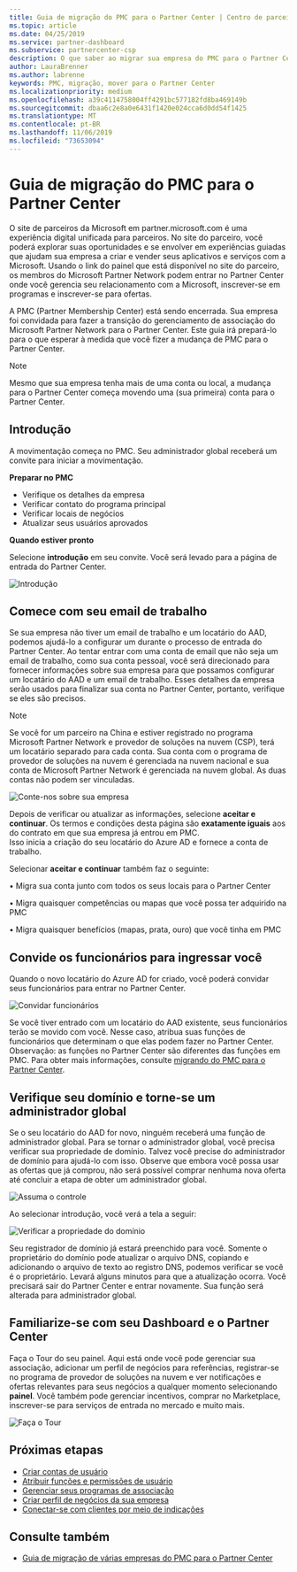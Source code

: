 ```yaml
---
title: Guia de migração do PMC para o Partner Center | Centro de parceiros
ms.topic: article
ms.date: 04/25/2019
ms.service: partner-dashboard
ms.subservice: partnercenter-csp
description: O que saber ao migrar sua empresa do PMC para o Partner Center
author: LauraBrenner
ms.author: labrenne
keywords: PMC, migração, mover para o Partner Center
ms.localizationpriority: medium
ms.openlocfilehash: a39c4114758004ff4291bc577182fd8ba469149b
ms.sourcegitcommit: dbaa6c2e8a0e6431f1420e024cca6d0dd54f1425
ms.translationtype: MT
ms.contentlocale: pt-BR
ms.lasthandoff: 11/06/2019
ms.locfileid: "73653094"
---
```

# <a name="guide-to-migrating-from-pmc-to-partner-center"></a>Guia de migração do PMC para o Partner Center

O site de parceiros da Microsoft em partner.microsoft.com é uma experiência digital unificada para parceiros. No site do parceiro, você poderá explorar suas oportunidades e se envolver em experiências guiadas que ajudam sua empresa a criar e vender seus aplicativos e serviços com a Microsoft. Usando o link do painel que está disponível no site do parceiro, os membros do Microsoft Partner Network podem entrar no Partner Center onde você gerencia seu relacionamento com a Microsoft, inscrever-se em programas e inscrever-se para ofertas. 

A PMC (Partner Membership Center) está sendo encerrada. Sua empresa foi convidada para fazer a transição do gerenciamento de associação do Microsoft Partner Network para o Partner Center. Este guia irá prepará-lo para o que esperar à medida que você fizer a mudança de PMC para o Partner Center.

>[!Note]
>Mesmo que sua empresa tenha mais de uma conta ou local, a mudança para o Partner Center começa movendo uma (sua primeira) conta para o Partner Center.

## <a name="get-started"></a>Introdução

A movimentação começa no PMC. Seu administrador global receberá um convite para iniciar a movimentação. 

**Preparar no PMC**
- Verifique os detalhes da empresa 
- Verificar contato do programa principal 
- Verificar locais de negócios
- Atualizar seus usuários aprovados

**Quando estiver pronto**

Selecione **introdução** em seu convite. Você será levado para a página de entrada do Partner Center.

![Introdução](images/migration/getstarted.jpg)

## <a name="start-with-your-work-email"></a>Comece com seu email de trabalho

Se sua empresa não tiver um email de trabalho e um locatário do AAD, podemos ajudá-lo a configurar um durante o processo de entrada do Partner Center. Ao tentar entrar com uma conta de email que não seja um email de trabalho, como sua conta pessoal, você será direcionado para fornecer informações sobre sua empresa para que possamos configurar um locatário do AAD e um email de trabalho.
Esses detalhes da empresa serão usados para finalizar sua conta no Partner Center, portanto, verifique se eles são precisos.

>[!Note]
>Se você for um parceiro na China e estiver registrado no programa Microsoft Partner Network e provedor de soluções na nuvem (CSP), terá um locatário separado para cada conta. Sua conta com o programa de provedor de soluções na nuvem é gerenciada na nuvem nacional e sua conta de Microsoft Partner Network é gerenciada na nuvem global. As duas contas não podem ser vinculadas.

![Conte-nos sobre sua empresa](images/migration/newtellusabout.png)

Depois de verificar ou atualizar as informações, selecione **aceitar e continuar**.
Os termos e condições desta página são **exatamente iguais** aos do contrato em que sua empresa já entrou em PMC.  
Isso inicia a criação do seu locatário do Azure AD e fornece a conta de trabalho.

Selecionar **aceitar e continuar** também faz o seguinte:

• Migra sua conta junto com todos os seus locais para o Partner Center

• Migra quaisquer competências ou mapas que você possa ter adquirido na PMC

• Migra quaisquer benefícios (mapas, prata, ouro) que você tinha em PMC

## <a name="invite-employees-to-join-you"></a>Convide os funcionários para ingressar você

Quando o novo locatário do Azure AD for criado, você poderá convidar seus funcionários para entrar no Partner Center.

![Convidar funcionários](images/migration/invite.png)


Se você tiver entrado com um locatário do AAD existente, seus funcionários terão se movido com você. Nesse caso, atribua suas funções de funcionários que determinam o que elas podem fazer no Partner Center. Observação: as funções no Partner Center são diferentes das funções em PMC. Para obter mais informações, consulte [migrando do PMC para o Partner Center](move-pmc-pc-map.md).

## <a name="verify-your-domain-and-become-a-global-admin"></a>Verifique seu domínio e torne-se um administrador global  

Se o seu locatário do AAD for novo, ninguém receberá uma função de administrador global. Para se tornar o administrador global, você precisa verificar sua propriedade de domínio. Talvez você precise do administrador de domínio para ajudá-lo com isso. Observe que embora você possa usar as ofertas que já comprou, não será possível comprar nenhuma nova oferta até concluir a etapa de obter um administrador global. 

![Assuma o controle](images/migration/takecontrol.png)

Ao selecionar introdução, você verá a tela a seguir:

![Verificar a propriedade do domínio](images/migration/verifytxt.png)

Seu registrador de domínio já estará preenchido para você. Somente o proprietário do domínio pode atualizar o arquivo DNS, copiando e adicionando o arquivo de texto ao registro DNS, podemos verificar se você é o proprietário. Levará alguns minutos para que a atualização ocorra. Você precisará sair do Partner Center e entrar novamente. Sua função será alterada para administrador global. 


## <a name="get-acquainted-with-your-dashboard-and-partner-center"></a>Familiarize-se com seu Dashboard e o Partner Center

Faça o Tour do seu painel. Aqui está onde você pode gerenciar sua associação, adicionar um perfil de negócios para referências, registrar-se no programa de provedor de soluções na nuvem e ver notificações e ofertas relevantes para seus negócios a qualquer momento selecionando **painel**. Você também pode gerenciar incentivos, comprar no Marketplace, inscrever-se para serviços de entrada no mercado e muito mais.  

![Faça o Tour](images/migration/fre.png)

## <a name="next-steps"></a>Próximas etapas

- [Criar contas de usuário](create-user-accounts-and-set-permissions.md)
- [Atribuir funções e permissões de usuário](permissions-overview.md)
- [Gerenciar seus programas de associação](renew-mpn-offers.md)
- [Criar perfil de negócios da sua empresa](create-a-marketing-profile.md)
- [Conectar-se com clientes por meio de indicações](responding-to-referrals.md)

## <a name="see-also"></a>Consulte também

- [Guia de migração de várias empresas do PMC para o Partner Center](move-multiple-companies.md)
